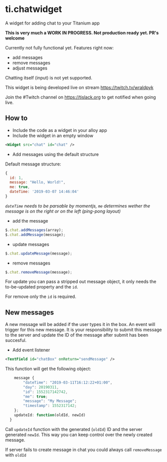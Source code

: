 # ti.chatwidget
A widget for adding chat to your Titanium app

**This is very much a WORK IN PROGRESS. Not production ready yet. PR's welcome**

Currently not fully functional yet. Features right now:

- add messages
- remove messages
- adjust messages

Chatting itself (input) is not yet supported. 

This widget is being developed live on stream https://twitch.tv/wraldpyk

Join the #Twitch channel on https://tislack.org to get notified when going live.

## How to

- Include the code as a widget in your alloy app
- Include the widget in an empty window
```xml
<Widget src="chat" id="chat" />
```

- Add messages using the default structure

Default message structure:
```js
{
  id: 1,
  message: "Hello, World!",
  me: true,
  dateTime: '2019-03-07 14:46:04'
}
```
*`dateTime` needs to be parsable by momentjs, `me` determines wether the message is on the right or on the left (ping-pong layout)*

- add the message

```js
$.chat.addMessages(array);
$.chat.addMessage(message);
```

- update messages
```js
$.chat.updateMessage(message);
```

- remove messages
```js
$.chat.removeMessage(message);
```

For update you can pass a stripped out message object, it only needs the to-be-updated property and the `id`.

For remove only the `id` is required.

## New messages
A new message will be added if the user types it in the box. An event will trigger for this new message. It is your responsibility to submit this message to the server and update the ID of the message after submit has been succesful.

- Add event listener

```xml
<TextField id="chatBox" onReturn="sendMessage" />
```

This function will get the following object:

```js
    message {
        "dateTime": "2019-03-11T16:12:22+01:00",
        "day": 20190311,
        "id": 1552317142742,
        "me": true;
        "message": "My Message";
        "timestamp": 1552317142;
    };
    updateId: function(oldId, newId)
  }
```

Call `updateId` function with the generated (`oldId`) ID and the server generated `newId`. This way you can keep control over the newly created message. 

If server fails to create message in chat you could always call `removeMessage` with `oldId`
